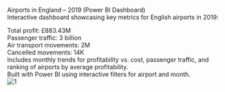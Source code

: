 Airports in England – 2019 (Power BI Dashboard)  
Interactive dashboard showcasing key metrics for English airports in 2019:   

Total profit: £883.43M   
Passenger traffic: 3 billion   
Air transport movements: 2M   
Cancelled movements: 14K   
Includes monthly trends for profitability vs. cost, passenger traffic, and ranking of airports by average profitability.   
Built with Power BI using interactive filters for airport and month.    
![1](https://github.com/user-attachments/assets/222990d4-5e66-46a4-a277-1d3e355ee19f)



